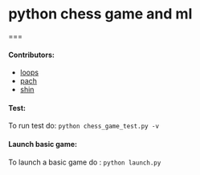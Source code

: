# python chess game and ml

===

#### Contributors:

* [loops](https://github.com/juan-restrepop/)
* [pach](https://github.com/rodfr/)
* [shin](https://github.com/santiaago/)


#### Test:

To run test do: `python chess_game_test.py -v `

#### Launch basic game:

To launch a basic game do : `python launch.py`